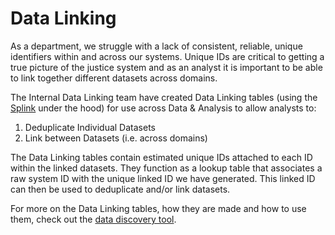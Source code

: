 # Data Linking

As a department, we struggle with a lack of consistent, reliable, unique identifiers within and across our systems. Unique IDs are critical to getting a true picture of the justice system and as an analyst it is important to be able to link together different datasets across domains.

The Internal Data Linking team have created Data Linking tables (using the [Splink](https://moj-analytical-services.github.io/splink/index.html) under the hood) for use across Data & Analysis to allow analysts to:

1. Deduplicate Individual Datasets
2. Link between Datasets (i.e. across domains)

The Data Linking tables contain estimated unique IDs attached to each ID within the linked datasets. They function as a lookup table that associates a raw system ID with the unique linked ID we have generated. This linked ID can then be used to deduplicate and/or link datasets.

For more on the Data Linking tables, how they are made and how to use them, check out the [data discovery tool](https://data-discovery-tool.analytical-platform.service.justice.gov.uk/data_linking_anonymised/index.html).